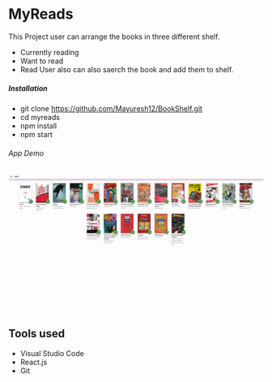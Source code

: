 # MyReads

This Project user can arrange the books in three different shelf.
- Currently reading
- Want to read
- Read
User also can also saerch the book and add them to shelf.

##### Installation
- git clone https://github.com/Mayuresh12/BookShelf.git
- cd myreads
- npm install
- npm start

###### App Demo
![](gif/1.gif)

## Tools used
- Visual Studio Code
- React.js
- Git
